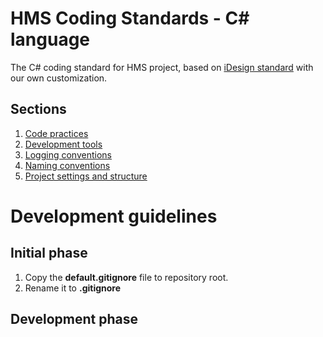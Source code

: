 # HMS Coding Standards - C# language
The C# coding standard for HMS project, based on [iDesign standard](http://www.idesign.net/) with our own customization.

## Sections
1. [Code practices](https://github.com/CloudHMS/HMS.CodingStandards/tree/90b0344be3e5f30348916eac6ec598367dcc6d01/C%23/Coding%20practices)
2. [Development tools](https://github.com/CloudHMS/HMS.CodingStandards/tree/90b0344be3e5f30348916eac6ec598367dcc6d01/C%23/Development%20tools)
3. [Logging conventions](https://github.com/CloudHMS/HMS.CodingStandards/tree/90b0344be3e5f30348916eac6ec598367dcc6d01/C%23/Logging%20conventions)
4. [Naming conventions](https://github.com/CloudHMS/HMS.CodingStandards/tree/90b0344be3e5f30348916eac6ec598367dcc6d01/C%23/Naming%20conventions)
5. [Project settings and structure](https://github.com/CloudHMS/HMS.CodingStandards/tree/90b0344be3e5f30348916eac6ec598367dcc6d01/C%23/Project%20settings%20and%20structure)

# Development guidelines
## Initial phase
1. Copy the **default.gitignore** file to repository root.
2. Rename it to **.gitignore**

## Development phase
